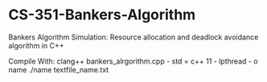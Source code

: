 # CS-351-Bankers-Algorithm
Bankers Algorithm Simulation: Resource allocation and deadlock avoidance algorithm in C++

Compile With:
clang++ bankers_alrgorithm.cpp - std = c++ 11 - lpthread - o name
./name textfile_name.txt
